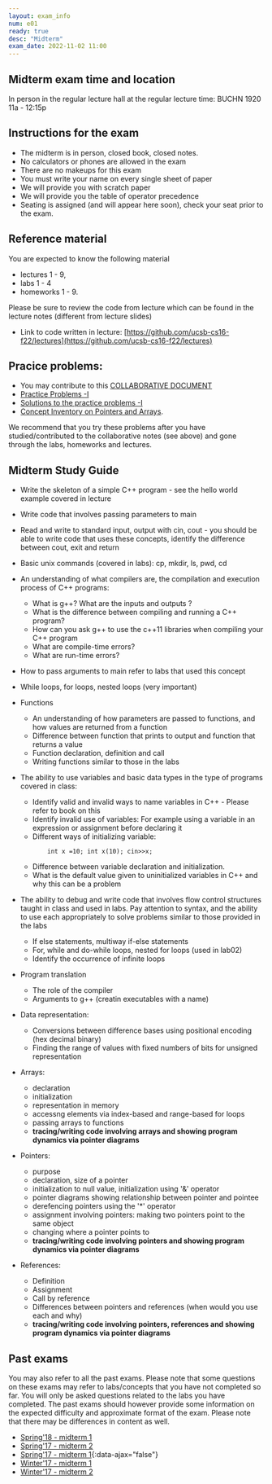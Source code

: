 ```yaml
---
layout: exam_info
num: e01
ready: true
desc: "Midterm"
exam_date: 2022-11-02 11:00
---
```


## Midterm exam time and location
In person in the regular lecture hall at the regular lecture time: BUCHN 1920
11a - 12:15p 


## Instructions for the exam 
* The midterm is in person, closed book, closed notes.
* No calculators or phones are allowed in the exam  
* There are no makeups for this exam
* You must write your name on every single sheet of paper
* We will provide you with scratch paper
* We will provide you the table of operator precedence
* Seating is assigned (and will appear here soon), check your seat prior to the exam.


## Reference material
You are expected to know the following material 
* lectures 1 - 9, 
* labs 1 - 4 
* homeworks 1 - 9. 

Please be sure to review the code from lecture which can be found in the lecture notes (different from lecture slides)

* Link to code written in lecture: [https://github.com/ucsb-cs16-f22/lectures](https://github.com/ucsb-cs16-f22/lectures)


## Pracice problems: 

* You may contribute to this [COLLABORATIVE DOCUMENT](https://docs.google.com/document/d/1FY4WxNp9Vdc9jtEhCSRUVSeLgF4MjjHQaQuaMg7rQP4/edit?usp=sharing) 
* [Practice Problems -I](https://docs.google.com/document/d/1-hpeFpfTvdcvNeTgvdJpWsLrkXrpdrq4-ZA1Dg7fC6w/edit?usp=sharing)
* [Solutions to the practice problems -I](https://docs.google.com/document/d/1ezZK5Xh2zax86bvSy2o9gaNp2bPWDMLDwJX0oP_SGoQ/edit?usp=sharing)
* [Concept Inventory on Pointers and Arrays](https://drive.google.com/drive/folders/0B1z9k2M7uTvJaE9rR0F0OVV5ZWs?resourcekey=0-kxHiaqn6MaotmWZuDyKySw&usp=sharing).

We recommend that you try these problems after you have studied/contributed to the collaborative notes (see above) and gone through the labs, homeworks and lectures.


## Midterm Study Guide

* Write the skeleton of a simple C++ program - see the hello world example covered in lecture
* Write code that involves passing parameters to main
* Read and write to standard input, output with cin, cout - you should be able to write code that uses these concepts, identify the difference between cout, exit and return 
* Basic unix commands (covered in labs): cp, mkdir, ls, pwd, cd
* An understanding of what compilers are, the compilation and execution process of C++ programs: 
    * What is g++? What are the inputs and outputs ?
    * What is the difference between compiling and running a C++ program?
    * How can you ask g++ to use the c++11 libraries when compiling your C++ program
    * What are compile-time errors?
    * What are run-time errors?

* How to pass arguments to main refer to labs that used this concept

* While loops, for loops, nested loops (very important)

* Functions
  * An understanding of how parameters are passed to functions, and how values are returned from a function
  * Difference between function that prints to output and function that returns a value
  * Function declaration, definition and call
  * Writing functions similar to those in the labs

* The ability to use variables and basic data types in the type of programs covered in class:
    * Identify valid and invalid ways to name variables in C++ - Please refer to book on this
    * Identify invalid use of variables: For example using a variable in an expression or assignment before declaring it
    * Different ways of initializing variable: 
        ```
            int x =10; int x(10); cin>>x;
        ```
    * Difference between variable declaration and initialization.
    * What is the default value given to uninitialized variables in C++ and why this can be a problem

* The ability to debug and write code that involves flow control structures taught in class and used in labs. Pay attention to syntax, and the ability to use each appropriately to solve problems similar to those provided in the labs
    * If else statements, multiway if-else statements
    * For, while and do-while loops, nested for loops (used in lab02)
    * Identify the occurrence of infinite loops

* Program translation
    * The role of the compiler
    * Arguments to g++ (creatin executables with a name)


* Data representation:
    * Conversions between difference bases using positional encoding (hex decimal binary)
    * Finding the range of values with fixed numbers of bits for unsigned representation

* Arrays: 
    * declaration 
    * initialization 
    * representation in memory 
    * accessng elements via index-based and range-based for loops 
    * passing arrays to functions 
    * **tracing/writing code involving arrays and showing program dynamics via pointer diagrams**

* Pointers:
    * purpose
    * declaration, size of a pointer
    * initialization to null value, initialization using '&' operator
    * pointer diagrams showing relationship between pointer and pointee
    * derefencing pointers using the '*' operator
    * assignment involving pointers: making two pointers point to the same object
    * changing where a pointer points to
    * **tracing/writing code involving pointers and showing program dynamics via pointer diagrams**

* References:
    * Definition
    * Assignment
    * Call by reference
    * Differences between pointers and references (when would you use each and why)
    * **tracing/writing code involving pointers, references and showing program dynamics via pointer diagrams**

## Past exams
You may also refer to all the past exams. Please note that some questions on these exams may refer to labs/concepts that you have not completed so far. You will only be asked questions related to the labs you have completed. The past exams should however provide some information on the expected difficulty and approximate format of the exam. Please note that there may be differences in content as well.

* [Spring'18 - midterm 1](https://docs.google.com/document/d/1hUNlHmDuhFNnOvE1ycDie6HfPjhmM8_PtOZrg_KW3uE/edit?usp=sharing)
* [Spring'17 - midterm 2](https://docs.google.com/document/d/1ntjJnT3H9DAeQbygjyJoC6PLHIM9xyarSTFpOGF9KsU/edit?usp=sharing)
* [Spring'17 - midterm 1](midterm1-sp17.pdf){:data-ajax="false"}
* [Winter'17 - midterm 1](https://drive.google.com/file/d/1A3muIgEsMedpjykaYoe5COvaSAMZGWmf/view?usp=sharing)
* [Winter'17 - midterm 2](https://drive.google.com/file/d/1o91GVejAEVU2haMT7yXbnZnwfQVdDE6i/view?usp=sharing) 


